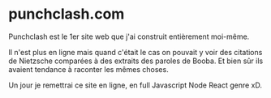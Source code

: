 # punchclash.com

Punchclash est le 1er site web que j'ai construit entièrement moi-même. 

Il n'est plus en ligne mais quand c'était le cas on pouvait y voir des citations de Nietzsche comparées à des extraits des paroles de Booba. 
Et bien sûr ils avaient tendance à raconter les mêmes choses.

Un jour je remettrai ce site en ligne, en full Javascript Node React genre xD.

